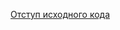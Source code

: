 [Отступ исходного кода](/articles/%D0%9E%D1%82%D1%81%D1%82%D1%83%D0%BF%20%D0%B8%D1%81%D1%85%D0%BE%D0%B4%D0%BD%D0%BE%D0%B3%D0%BE%20%D0%BA%D0%BE%D0%B4%D0%B0.md)
